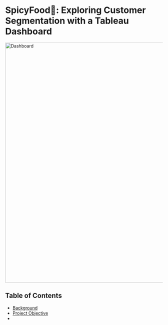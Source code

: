 # SpicyFood🍜: Exploring Customer Segmentation with a Tableau Dashboard

<img width="1438" height="768" alt="Dashboard" src="https://github.com/user-attachments/assets/733766bb-50db-40db-8622-d2ee0ed565f6" />

## Table of Contents
- [Background](#background)
- [Project Objective](#project-objective)
- 
